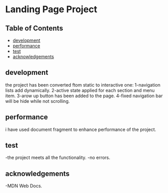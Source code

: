 # Landing Page Project

## Table of Contents

* [development](#development)
* [performance](#performance)
* [test](#test)
* [acknowledgements](#acknowledgements)


## development

the project has been converted ftom static to interactive one:
1-navigation lists add dynamically.
2-active state applied for each section and menu item.
3-arow up button has been added to the page.
4-fixed navigation bar will be hide  while not scrolling.

## performance

i have used document fragment to enhance performance of the project.

## test

-the project meets all the functionality.
-no errors.

## acknowledgements

-MDN Web Docs.